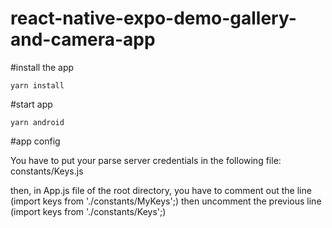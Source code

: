 # react-native-expo-demo-gallery-and-camera-app

#install the app

    yarn install

#start app 

    yarn android
    
    
#app config

You have to put your parse server credentials in the following file:
    constants/Keys.js
    
then, in App.js file of the root directory, you have to comment out the line (import keys from './constants/MyKeys';) 
then uncomment the previous line (import keys from './constants/Keys';)
